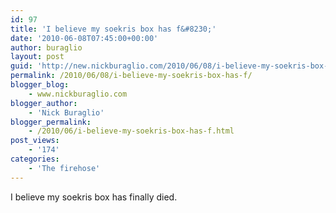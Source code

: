 ```yaml
---
id: 97
title: 'I believe my soekris box has f&#8230;'
date: '2010-06-08T07:45:00+00:00'
author: buraglio
layout: post
guid: 'http://new.nickburaglio.com/2010/06/08/i-believe-my-soekris-box-has-f/'
permalink: /2010/06/08/i-believe-my-soekris-box-has-f/
blogger_blog:
    - www.nickburaglio.com
blogger_author:
    - 'Nick Buraglio'
blogger_permalink:
    - /2010/06/i-believe-my-soekris-box-has-f.html
post_views:
    - '174'
categories:
    - 'The firehose'
---
```


I believe my soekris box has finally died.